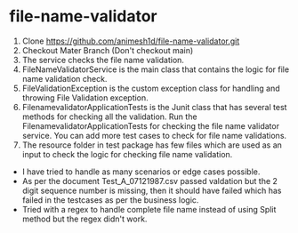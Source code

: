 # file-name-validator

1. Clone https://github.com/animesh1d/file-name-validator.git
2. Checkout Mater Branch (Don't checkout main)
3. The service checks the file name validation.
4. FileNameValidatorService is the main class that contains the logic for file name validation check.
5. FileValidationException is the custom exception class for handling and throwing File Validation exception.
6. FilenamevalidatorApplicationTests is the Junit class that has several test methods for checking all the validation. Run the FilenamevalidatorApplicationTests for checking the file name validator service.
   You can add more test cases to check for file name validations. 
7. The resource folder in test package has few files which are used as an input to check the logic for checking file name validation.

- I have tried to handle as many scenarios or edge cases possible.
- As per the document Test_A_07121987.csv passed valdation but the 2 digit sequence number is missing, then it should have failed which has failed in the testcases as per the business logic.
- Tried with a regex to handle complete file name instead of using Split method but the regex didn't work.